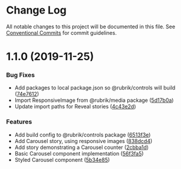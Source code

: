 # Change Log

All notable changes to this project will be documented in this file.
See [Conventional Commits](https://conventionalcommits.org) for commit guidelines.

# 1.1.0 (2019-11-25)


### Bug Fixes

* Add packages to local package.json so @rubrik/controls will build ([74e7612](https://github.com/brettgullan/rubrik/commit/74e7612f6dabd7eb74c7680328d3b24e3f6a21b2))
* Import ResponsiveImage from @rubrik/media package ([5d17b0a](https://github.com/brettgullan/rubrik/commit/5d17b0a8ca0da23e6cb13f42dd9a2af374b8d12a))
* Update import paths for Reveal stories ([4c43e2d](https://github.com/brettgullan/rubrik/commit/4c43e2d490f4acdf591f13c45feb202d79c6b872))


### Features

* Add build config to @rubrik/controls package ([6513f3e](https://github.com/brettgullan/rubrik/commit/6513f3ec3fc52064e33c53f6cec1e047c5d82e40))
* Add Carousel story, using responsive images ([838dcd4](https://github.com/brettgullan/rubrik/commit/838dcd4a3eae9d98f6940ba4aa01f69c4109e71c))
* Add story demonstrating a Carousel counter ([2cbba1d](https://github.com/brettgullan/rubrik/commit/2cbba1d8383eb392c7c48fbc41adeaba091879c0))
* Basic Carousel component implementation ([56f3fa5](https://github.com/brettgullan/rubrik/commit/56f3fa5e1c9c6cc983c7cd37251256f269e9178c))
* Styled Carousel component ([5b34e85](https://github.com/brettgullan/rubrik/commit/5b34e85433fdab5d8662ce9f267b5fd840af5392))
